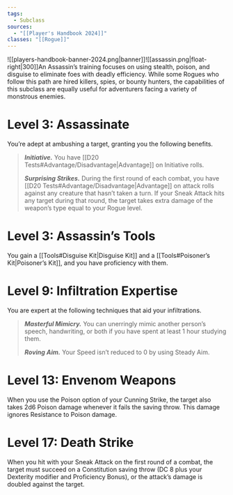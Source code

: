 ```yaml
---
tags:
  - Subclass
sources:
  - "[[Player's Handbook 2024]]"
classes: "[[Rogue]]"
---
```

![[players-handbook-banner-2024.png|banner]]![[assassin.png|float-right|300]]An Assassin’s training focuses on using stealth, poison, and disguise to eliminate foes with deadly efficiency. While some Rogues who follow this path are hired killers, spies, or bounty hunters, the capabilities of this subclass are equally useful for adventurers facing a variety of monstrous enemies.
# Level 3: Assassinate
You’re adept at ambushing a target, granting you the following benefits.
>**_Initiative._** You have [[D20 Tests#Advantage/Disadvantage\|Advantage]] on Initiative rolls.
>
>**_Surprising Strikes._** During the first round of each combat, you have [[D20 Tests#Advantage/Disadvantage\|Advantage]] on attack rolls against any creature that hasn’t taken a turn. If your Sneak Attack hits any target during that round, the target takes extra damage of the weapon’s type equal to your Rogue level.
# Level 3: Assassin’s Tools
You gain a [[Tools#Disguise Kit\|Disguise Kit]] and a [[Tools#Poisoner’s Kit\|Poisoner’s Kit]], and you have proficiency with them.
# Level 9: Infiltration Expertise
You are expert at the following techniques that aid your infiltrations.
>**_Masterful Mimicry._** You can unerringly mimic another person’s speech, handwriting, or both if you have spent at least 1 hour studying them.
>
>**_Roving Aim._** Your Speed isn’t reduced to 0 by using Steady Aim.
# Level 13: Envenom Weapons
When you use the Poison option of your Cunning Strike, the target also takes 2d6 Poison damage whenever it fails the saving throw. This damage ignores Resistance to Poison damage.
# Level 17: Death Strike
When you hit with your Sneak Attack on the first round of a combat, the target must succeed on a Constitution saving throw (DC 8 plus your Dexterity modifier and Proficiency Bonus), or the attack’s damage is doubled against the target.
